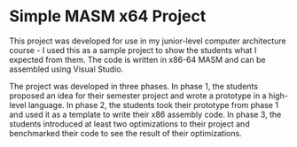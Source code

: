 # Simple MASM x64 Project
This project was developed for use in my junior-level computer architecture course - I used this as a sample project to show the students what I expected from them. The code is written in x86-64 MASM and can be assembled using Visual Studio.

The project was developed in three phases. In phase 1, the students proposed an idea for their semester project and wrote a prototype in a high-level language. In phase 2, the students took their prototype from phase 1 and used it as a template to write their x86 assembly code. In phase 3, the students introduced at least two optimizations to their project and benchmarked their code to see the result of their optimizations.

